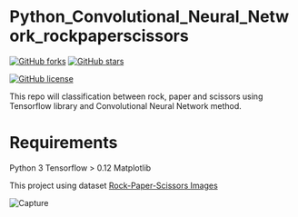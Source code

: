 # Python_Convolutional_Neural_Network_rockpaperscissors
[![GitHub forks](https://img.shields.io/github/forks/DRH77/Python_Convolutional_Neural_Network_rockpaperscissors.svg?style=social&label=Fork&maxAge=2592000)](https://github.com/DRH77/Python_Convolutional_Neural_Network_rockpaperscissors/network) 
[![GitHub stars](https://img.shields.io/github/stars/DRH77/Python_Convolutional_Neural_Network_rockpaperscissors.svg?style=social&label=Star&maxAge=2592000)](https://github.com/DRH77/Python_Convolutional_Neural_Network_rockpaperscissors/stargazers/)



[![GitHub license](https://img.shields.io/github/license/DRH77/Python_Convolutional_Neural_Network_rockpaperscissors.svg)](https://github.com/DRH77/Python_Convolutional_Neural_Network_rockpaperscissors/blob/master/LICENSE.md)


This repo will classification between rock, paper and scissors using Tensorflow library and Convolutional Neural Network method.

# Requirements
Python 3
Tensorflow > 0.12
Matplotlib

This project using dataset [Rock-Paper-Scissors Images](https://www.kaggle.com/drgfreeman/rockpaperscissors "Rock-Paper-Scissors Images")

![Capture](https://user-images.githubusercontent.com/38430501/83968574-60ef3f00-a8f4-11ea-87e1-20bb093d38af.PNG)

